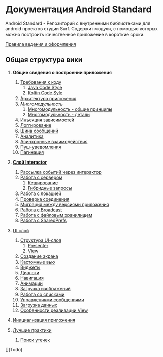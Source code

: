 Документация Android Standard
=============================

Android Standard - Репозиторий с внутренними библиотеками для android проектов студии Surf.
Содержит модули, с помощью которых можно построить качественное приложение
в короткие сроки.

[Правила ведения и оформления](rules.md)

Общая структура вики
--------------------

1. **Общие сведения о построении приложения**
    1. [Требования к коду](common/code_organization.md)
        1. [Java Code Style](common/codestyle/java_codestyle.md)
        1. [Koltin Code Syle](common/codestyle/kotlin_codestyle.md)
    1. [Архитектура приложения](common/architect.md)
    1. *Многомодульность*
        1. [Многомодульность - общие принципы](common/multimodule/abstract.md)
        1. [Многомодульность - детали](common/multimodule/detail.md)
    1. [Инъекция зависимостей](common/di.md)
    1. [Логгирование](common/logging.md)
    1. [Шина сообщений](common/event_bus.md)
    1. [Аналитика](../analytics/README.md)
    1. [Асинхронные взаимодействия](common/async.md)
    1. [Пуш-уведомления](../push/README.md)
    1. [Пагинация](common/pagin.md)

1. [**Слой Interactor**](interactor/interactor.md)
    1. [Рассылка событий через интерактор](interactor/events_by_interactor.md)
    1. [Работа с сервером](interactor/network.md)
        1. [Кеширование](interactor/cache.md)
        1. [Гибридные запросы](../network/docs/hybrid.md)
    1. [Работа с локацией](interactor/locatiom.md)
    1. [Проверка соединения](../connection/README.md)
    1. [Миграция между версиями приложения](../app-migration/README.md)
    1. [Работа с Broadcast](../broadcast-extension/README.md)
    1. [Работа с файловым хранилищем](../filestorage/README.md)
    1. [Работа с SharedPrefs](../shared-pref/README.md)


1. [UI слой](ui/ui.md)
    1. [Структура UI-слоя](ui/structure.md)
        1. [Presenter](../core-mvp/docs/presenter.md)
        1. [View](../core-mvp/docs/view.md)
    1. [Создание экрана](ui/create_screen.md)
    1. [Кастомные вью](ui/custom_views.md)
    1. [Виджеты](../mvp-widget/README.md)
    1. [Диалоги](../mvp-dialog/README.md)
    1. [Навигация](ui/navigation.md)
    1. [Анимации](../animations/README.md)
    1. [Загрузка изображений](../imageloader/README.md)
    1. [Работа со списками](../easyadapter/README.md)
    1. [Управлениями сообщениями](../message-controller/README.md)
    1. [Загрузка данных](ui/load_data/load_data.md)
    1. [Особенности реализации View](ui/view_realization_specs.md)

1. [Инициализация приложения](../template/README.md)

1. [Лучшие практики](best_practice/best_practice.md)
    1. [Поиск утечек](best_practice/memory_leak.md)


[][Todo]
